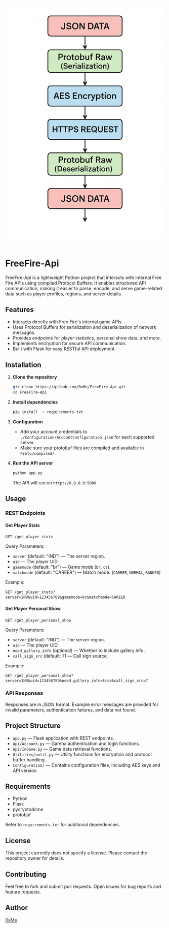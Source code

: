 <div align="center">
  <img src="https://raw.githubusercontent.com/0xMe/FreeFire-Api/refs/heads/main/API.png" alt="API Screenshot">
</div>

# FreeFire-Api

FreeFire-Api is a lightweight Python project that interacts with internal Free Fire APIs using compiled Protocol Buffers. It enables structured API communication, making it easier to parse, encode, and serve game-related data such as player profiles, regions, and server details.

## Features

- Interacts directly with Free Fire's internal game APIs.
- Uses Protocol Buffers for serialization and deserialization of network messages.
- Provides endpoints for player statistics, personal show data, and more.
- Implements encryption for secure API communication.
- Built with Flask for easy RESTful API deployment.

## Installation

1. **Clone the repository**
   ```sh
   git clone https://github.com/0xMe/FreeFire-Api.git
   cd FreeFire-Api
   ```

2. **Install dependencies**
   ```sh
   pip install -r requirements.txt
   ```

3. **Configuration**
   - Add your account credentials to `./Configuration/AccountConfiguration.json` for each supported server.
   - Make sure your protobuf files are compiled and available in `Proto/compiled/`.

4. **Run the API server**
   ```sh
   python app.py
   ```
   The API will run on `http://0.0.0.0:5000`.

## Usage

### REST Endpoints

#### Get Player Stats

`GET /get_player_stats`

Query Parameters:
- `server` (default: "IND") — The server region.
- `uid` — The player UID.
- `gamemode` (default: "br") — Game mode (`br`, `cs`).
- `matchmode` (default: "CAREER") — Match mode. (`CAREER`, `NORMAL`, `RANKED`)

Example:
```
GET /get_player_stats?server=IND&uid=123456789&gamemode=br&matchmode=CAREER
```

#### Get Player Personal Show

`GET /get_player_personal_show`

Query Parameters:
- `server` (default: "IND") — The server region.
- `uid` — The player UID.
- `need_gallery_info` (optional) — Whether to include gallery info.
- `call_sign_src` (default: 7) — Call sign source.

Example:
```
GET /get_player_personal_show?server=IND&uid=123456789&need_gallery_info=true&call_sign_src=7
```

### API Responses

Responses are in JSON format. Example error messages are provided for invalid parameters, authentication failures, and data not found.

## Project Structure

- `app.py` — Flask application with REST endpoints.
- `Api/Account.py` — Garena authentication and login functions.
- `Api/InGame.py` — Game data retrieval functions.
- `Utilities/until.py` — Utility functions for encryption and protocol buffer handling.
- `Configuration/` — Contains configuration files, including AES keys and API version.

## Requirements

- Python
- Flask
- pycryptodome
- protobuf

Refer to `requirements.txt` for additional dependencies.

## License

This project currently does not specify a license. Please contact the repository owner for details.

## Contributing

Feel free to fork and submit pull requests. Open issues for bug reports and feature requests.

## Author

[0xMe](https://github.com/0xMe)